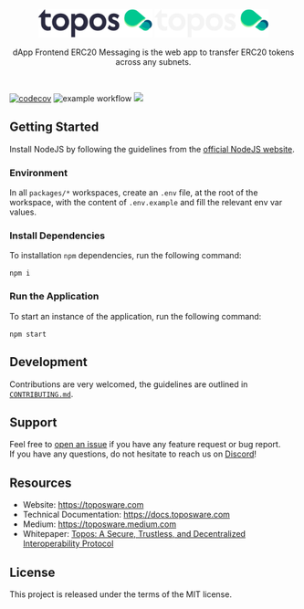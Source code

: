 <div id="top"></div>
<!-- PROJECT LOGO -->
<br />
<div align="center">

  <img src="./.github/assets/topos_logo.png#gh-light-mode-only" alt="Logo" width="200">
  <img src="./.github/assets/topos_logo_dark.png#gh-dark-mode-only" alt="Logo" width="200">

<br />

<p align="center">
dApp Frontend ERC20 Messaging is the web app to transfer ERC20 tokens across any subnets.
</p>

<br />

</div>

[![codecov](https://codecov.io/gh/topos-protocol/dapp-frontend-erc20-messaging/branch/main/graph/badge.svg?token=FOH2B2GRL9&style=flat)](https://codecov.io/gh/topos-protocol/dapp-frontend-erc20-messaging)
![example workflow](https://github.com/topos-protocol/dapp-frontend-erc20-messaging/actions/workflows/test:e2e.yml/badge.svg)
[![](https://dcbadge.vercel.app/api/server/7HZ8F8ykBT?style=flat)](https://discord.gg/7HZ8F8ykBT)

## Getting Started

Install NodeJS by following the guidelines from the [official NodeJS website](https://nodejs.dev/en/).

### Environment

In all `packages/*` workspaces, create an `.env` file, at the root of the workspace, with the content of `.env.example` and fill the relevant env var values.

### Install Dependencies

To installation `npm` dependencies, run the following command:

```
npm i
```

### Run the Application

To start an instance of the application, run the following command:

```
npm start
```

## Development

Contributions are very welcomed, the guidelines are outlined in [`CONTRIBUTING.md`](./CONTRIBUTING.md).

## Support

Feel free to [open an issue](https://github.com/topos-protocol/dapp-frontend-erc20-messaging/issues/new) if you have any feature request or bug report.<br />
If you have any questions, do not hesitate to reach us on [Discord](https://discord.gg/7HZ8F8ykBT)!

## Resources

- Website: https://toposware.com
- Technical Documentation: https://docs.toposware.com
- Medium: https://toposware.medium.com
- Whitepaper: [Topos: A Secure, Trustless, and Decentralized
  Interoperability Protocol](https://arxiv.org/pdf/2206.03481.pdf)

## License

This project is released under the terms of the MIT license.

